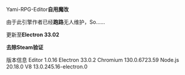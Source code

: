 Yami-RPG-Editor**自用魔改**

由于此引擎作者已经**跑路**无人维护，So……

更新至**Electron 33.02**

**去除Steam验证**


版本信息
Editor 1.0.16
Electron 33.0.2
Chromium 130.0.6723.59
Node.js 20.18.0
V8 13.0.245.16-electron.0
